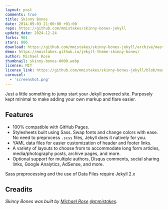 ```yaml
---
layout: post
comments: true
title: Skinny Bones
date: 2014-09-03 21:00:00 +01:00
repo: https://github.com/mmistakes/skinny-bones-jekyll
update_date: 2024-12-24
forks: 901
stars: 806
download: https://github.com/mmistakes/skinny-bones-jekyll/archive/master.zip
demo: https://mmistakes.github.io/jekyll-theme-skinny-bones/
author: Michael Rose
thumbnail: skinny-bones-0000.webp
license: MIT
license_link: https://github.com/mmistakes/skinny-bones-jekyll/blob/master/LICENSE
carousel:
  - 'screenshot.png'
---
```


Just a little something to jump start your Jekyll powered site.
Purposely kept minimal to make adding your own markup and flare easier.

## Features

* 100% compatible with GitHub Pages.
* Stylesheets built using Sass. Swap fonts and change colors with ease. No need to preprocess `.scss` files, Jekyll does it natively for you.
* YAML data files for easier customization of header and footer links.
* A variety of layouts to choose from to accommodate long form articles, media/photography posts, archive pages, and more.
* Optional support for multiple authors, Disqus comments, social sharing links, Google Analytics, AdSense, and more.

Sass preprocessing and the use of Data Files require Jekyll 2.x

## Creadits

*Skinny Bones was built by [Michael Rose](https://mademistakes.com) [@mmistakes](https://twitter.com/mmistakes).*
